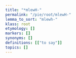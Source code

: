 ```yaml
---
title: "*mlewH-"
permalink: "/pie/root/mlewH-"
lemma_to_sort: "mlewh-"
klass: root
etymology: []
markers: []
synonyms: []
definitions: [["to say"]]
topics: []
---
```

